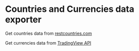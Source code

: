 # Countries and Currencies data exporter

Get countries data from [restcountries.com](https://restcountries.com/#api-endpoints-v3-all)

Get currencies data from [TradingView API](https://s3.amazonaws.com/tradingview-currencies/conversions_en.json)
